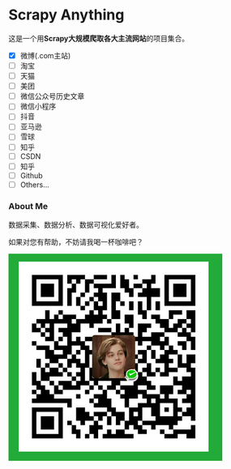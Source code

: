 # Scrapy Anything 

这是一个用**Scrapy大规模爬取各大主流网站**的项目集合。

- [x] 微博(.com主站)
- [ ] 淘宝
- [ ] 天猫
- [ ] 美团
- [ ] 微信公众号历史文章
- [ ] 微信小程序
- [ ] 抖音
- [ ] 亚马逊
- [ ] 雪球
- [ ] 知乎
- [ ] CSDN
- [ ] 知乎
- [ ] Github
- [ ] Others...

### About Me
数据采集、数据分析、数据可视化爱好者。

如果对您有帮助，不妨请我喝一杯咖啡吧？

![A Coffie ~](resources/mark_wechat_pocket_qr_noword.png)
